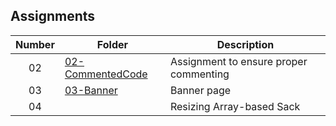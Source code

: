 ## Assignments

| Number | Folder |             Description                |
| :----: | ------ | -------------------------------------- |
|   02   |  [02-CommentedCode](https://github.com/Soto1999/3013-ALG-Soto/tree/master/Assignments/02-CommentedCode)      | Assignment to ensure proper commenting |
|   03   |  [03-Banner](https://github.com/Soto1999/3013-ALG-Soto/tree/master/Assignments/03-Banner)| Banner page                          |
|   04   |        | Resizing Array-based Sack              |
